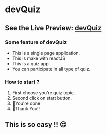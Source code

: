 devQuiz
========
See the Live Preview: [devQuiz](https://devquiz-01.netlify.app/) 
------------------

### Some feature of devQuiz

<ul>
<li>This is a single page application.</li>
<li>This is make with reactJS</li>
<li>This is a quiz app</li>
<li>You can participate in all type of quiz.</li>
</ul>

### How to start  ?
<ol>
<li>First choose you're quiz topic.</li>
<li>Second click on start button.</li>
<li>👏You're done</li>
<li>🎈Thank You!!</li>  
</ol> 
 
## This is so easy !! 😍 
